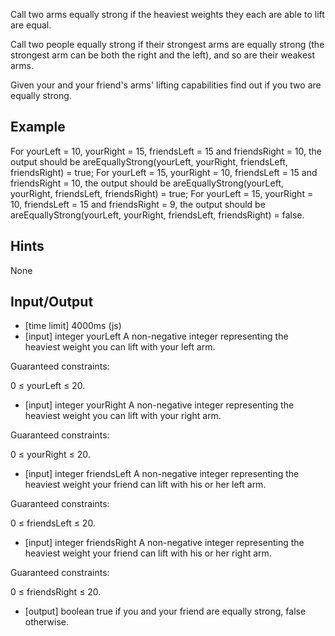 Call two arms equally strong if the heaviest weights they each are able to lift are equal.

Call two people equally strong if their strongest arms are equally strong (the strongest arm can be both the right and the left), and so are their weakest arms.

Given your and your friend's arms' lifting capabilities find out if you two are equally strong.

## Example

For yourLeft = 10, yourRight = 15, friendsLeft = 15 and friendsRight = 10, the output should be areEquallyStrong(yourLeft, yourRight, friendsLeft, friendsRight) = true;
For yourLeft = 15, yourRight = 10, friendsLeft = 15 and friendsRight = 10, the output should be areEquallyStrong(yourLeft, yourRight, friendsLeft, friendsRight) = true;
For yourLeft = 15, yourRight = 10, friendsLeft = 15 and friendsRight = 9, the output should be areEquallyStrong(yourLeft, yourRight, friendsLeft, friendsRight) = false.

## Hints

None

## Input/Output

* [time limit] 4000ms (js)
* [input] integer yourLeft
A non-negative integer representing the heaviest weight you can lift with your left arm.

Guaranteed constraints:

0 ≤ yourLeft ≤ 20.

* [input] integer yourRight
A non-negative integer representing the heaviest weight you can lift with your right arm.

Guaranteed constraints:

0 ≤ yourRight ≤ 20.

* [input] integer friendsLeft
A non-negative integer representing the heaviest weight your friend can lift with his or her left arm.

Guaranteed constraints:

0 ≤ friendsLeft ≤ 20.

* [input] integer friendsRight
A non-negative integer representing the heaviest weight your friend can lift with his or her right arm.

Guaranteed constraints:

0 ≤ friendsRight ≤ 20.

* [output] boolean
true if you and your friend are equally strong, false otherwise.